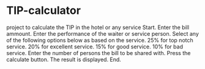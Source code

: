 # TIP-calculator
project to calculate the TIP in the hotel or any service
Start.
Enter the bill ammount.
Enter the performance of the waiter or service person.
Select any of the following options below as based on the service.
25% for top notch service.
20% for excellent service.
15% for good service.
10% for bad service.
Enter the number of persons the bill to be shared with.
Press the calculate button.
The result is displayed.
End.

